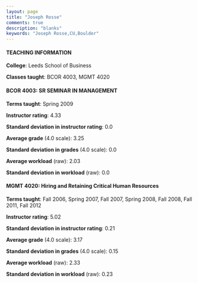 ```yaml
---
layout: page
title: "Joseph Rosse" 
comments: true
description: "blanks"
keywords: "Joseph Rosse,CU,Boulder"
---
```

<head>
<script src="https://ajax.googleapis.com/ajax/libs/jquery/2.1.3/jquery.min.js"></script>
<script src="https://dl.dropboxusercontent.com/s/pc42nxpaw1ea4o9/highcharts.js?dl=0"></script>
<!-- <script src="../assets/js/highcharts.js"></script> -->
<style type="text/css">@font-face {
	font-family: "Bebas Neue";
	src: url(https://www.filehosting.org/file/details/544349/BebasNeue Regular.otf) format("opentype");
	}
	h1.Bebas { 
		font-family: "Bebas Neue", Verdana, Tahoma;
	}
</style>
</head>
	   
#### TEACHING INFORMATION

**College**: Leeds School of Business

**Classes taught**: BCOR 4003, MGMT 4020

#### BCOR 4003: SR SEMINAR IN MANAGEMENT

**Terms taught**: Spring 2009

**Instructor rating**: 4.33

**Standard deviation in instructor rating**: 0.0

**Average grade** (4.0 scale): 3.25

**Standard deviation in grades** (4.0 scale): 0.0

**Average workload** (raw): 2.03

**Standard deviation in workload** (raw): 0.0

#### MGMT 4020: Hiring and Retaining Critical Human Resources

**Terms taught**: Fall 2006, Spring 2007, Fall 2007, Spring 2008, Fall 2008, Fall 2011, Fall 2012

**Instructor rating**: 5.02

**Standard deviation in instructor rating**: 0.21

**Average grade** (4.0 scale): 3.17

**Standard deviation in grades** (4.0 scale): 0.15

**Average workload** (raw): 2.33

**Standard deviation in workload** (raw): 0.23

